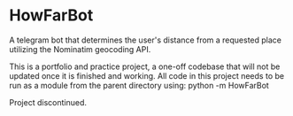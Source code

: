 # HowFarBot
A telegram bot that determines the user's distance from a requested place utilizing the Nominatim geocoding API.

This is a portfolio and practice project, a one-off codebase that will not be updated once it is finished and working.
All code in this project needs to be run as a module from the parent directory using: python -m HowFarBot

Project discontinued.
